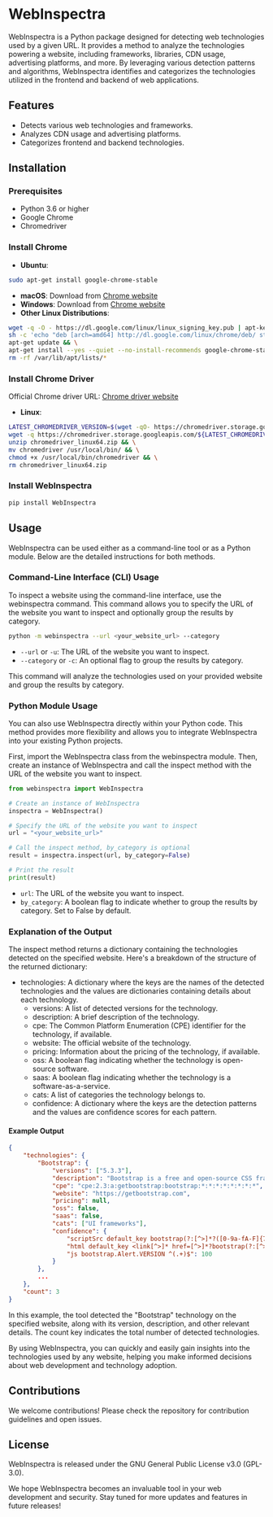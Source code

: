# WebInspectra

WebInspectra is a Python package designed for detecting web technologies used by a given URL. It provides a method to analyze the technologies powering a website, including frameworks, libraries, CDN usage, advertising platforms, and more. By leveraging various detection patterns and algorithms, WebInspectra identifies and categorizes the technologies utilized in the frontend and backend of web applications.

## Features
- Detects various web technologies and frameworks.
- Analyzes CDN usage and advertising platforms.
- Categorizes frontend and backend technologies.

## Installation

### Prerequisites
- Python 3.6 or higher
- Google Chrome
- Chromedriver

### Install Chrome
- **Ubuntu**:
```sh
sudo apt-get install google-chrome-stable
```
- **macOS**: Download from [Chrome website](https://www.google.com/chrome/)
- **Windows**: Download from [Chrome website](https://www.google.com/chrome/)
- **Other Linux Distributions**: 
```sh
wget -q -O - https://dl.google.com/linux/linux_signing_key.pub | apt-key add - && \
sh -c 'echo "deb [arch=amd64] http://dl.google.com/linux/chrome/deb/ stable main" >> /etc/apt/sources.list.d/google-chrome.list' && \
apt-get update && \
apt-get install --yes --quiet --no-install-recommends google-chrome-stable && \
rm -rf /var/lib/apt/lists/*
```

### Install Chrome Driver
Official Chrome driver URL: [Chrome driver website](https://developer.chrome.com/docs/chromedriver)
- **Linux**: 
```sh
LATEST_CHROMEDRIVER_VERSION=$(wget -qO- https://chromedriver.storage.googleapis.com/LATEST_RELEASE) && \
wget -q https://chromedriver.storage.googleapis.com/${LATEST_CHROMEDRIVER_VERSION}/chromedriver_linux64.zip && \
unzip chromedriver_linux64.zip && \
mv chromedriver /usr/local/bin/ && \
chmod +x /usr/local/bin/chromedriver && \
rm chromedriver_linux64.zip
```

### Install WebInspectra
```bash
pip install WebInspectra
```

## Usage
WebInspectra can be used either as a command-line tool or as a Python module. Below are the detailed instructions for both methods.

### Command-Line Interface (CLI) Usage

To inspect a website using the command-line interface, use the webinspectra command. This command allows you to specify the URL of the website you want to inspect and optionally group the results by category.

```bash
python -m webinspectra --url <your_website_url> --category
```
- `--url` or `-u`: The URL of the website you want to inspect.
- `--category` or `-c`: An optional flag to group the results by category.

This command will analyze the technologies used on your provided website and group the results by category.

### Python Module Usage

You can also use WebInspectra directly within your Python code. This method provides more flexibility and allows you to integrate WebInspectra into your existing Python projects.

First, import the WebInspectra class from the webinspectra module. Then, create an instance of WebInspectra and call the inspect method with the URL of the website you want to inspect.

```python
from webinspectra import WebInspectra

# Create an instance of WebInspectra
inspectra = WebInspectra()

# Specify the URL of the website you want to inspect
url = "<your_website_url>"

# Call the inspect method, by_category is optional
result = inspectra.inspect(url, by_category=False)

# Print the result
print(result)
```
- `url`: The URL of the website you want to inspect.
- `by_category`: A boolean flag to indicate whether to group the results by category. Set to False by default.


### Explanation of the Output

The inspect method returns a dictionary containing the technologies detected on the specified website. Here's a breakdown of the structure of the returned dictionary:

- technologies: A dictionary where the keys are the names of the detected technologies and the values are dictionaries containing details about each technology.
  - versions: A list of detected versions for the technology.
  - description: A brief description of the technology.
  - cpe: The Common Platform Enumeration (CPE) identifier for the technology, if available.
  - website: The official website of the technology.
  - pricing: Information about the pricing of the technology, if available.
  - oss: A boolean flag indicating whether the technology is open-source software.
  - saas: A boolean flag indicating whether the technology is a software-as-a-service.
  - cats: A list of categories the technology belongs to.
  - confidence: A dictionary where the keys are the detection patterns and the values are confidence scores for each pattern.

#### Example Output
```json
{
    "technologies": {
        "Bootstrap": {
            "versions": ["5.3.3"],
            "description": "Bootstrap is a free and open-source CSS framework directed at responsive, mobile-first front-end web development. It contains CSS and JavaScript-based design templates for typography, forms, buttons, navigation, and other interface components.",
            "cpe": "cpe:2.3:a:getbootstrap:bootstrap:*:*:*:*:*:*:*:*",
            "website": "https://getbootstrap.com",
            "pricing": null,
            "oss": false,
            "saas": false,
            "cats": ["UI frameworks"],
            "confidence": {
                "scriptSrc default_key bootstrap(?:[^>]*?([0-9a-fA-F]{7,40}|[\\d]+(?:.[\\d]+(?:.[\\d]+)?)?)|)[^>]*?(?:\\.min)?\\.js": 100,
                "html default_key <link[^>]* href=[^>]*?bootstrap(?:[^>]*?([0-9a-fA-F]{7,40}|[\\d]+(?:.[\\d]+(?:.[\\d]+)?)?)|)[^>-]*?(?:\\.min)?\\.css": 100,
                "js bootstrap.Alert.VERSION ^(.+)$": 100
            }
        },
        ...
    },
    "count": 3
}
```

In this example, the tool detected the "Bootstrap" technology on the specified website, along with its version, description, and other relevant details. The count key indicates the total number of detected technologies.

By using WebInspectra, you can quickly and easily gain insights into the technologies used by any website, helping you make informed decisions about web development and technology adoption.

## Contributions
We welcome contributions! Please check the repository for contribution guidelines and open issues.

## License
WebInspectra is released under the GNU General Public License v3.0 (GPL-3.0).

We hope WebInspectra becomes an invaluable tool in your web development and security. Stay tuned for more updates and features in future releases!
